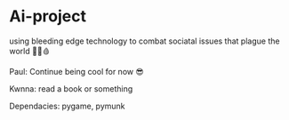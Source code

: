 # Ai-project
using bleeding edge technology to combat sociatal issues that plague the world 🤡🔪🩸

Paul: Continue being cool for now 😎

Kwnna: read a book or something

Dependacies: pygame, pymunk
